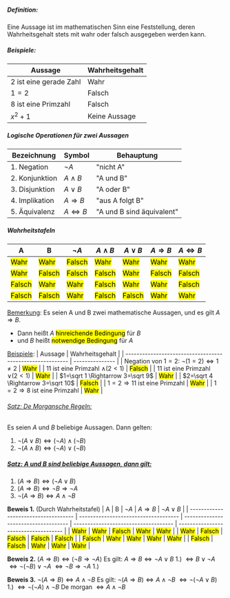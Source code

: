 ##### Definition:
Eine Aussage ist im mathematischen Sinn eine Feststellung, deren Wahrheitsgehalt stets mit wahr oder falsch ausgegeben werden kann.

##### Beispiele:
| Aussage                | Wahrheitsgehalt |
| ---------------------- | --------------- |
| 2 ist eine gerade Zahl | Wahr            |
| $1 = 2$                | Falsch          |
| 8 ist eine Primzahl    | Falsch          |
| $x^2+1$                | Keine Aussage   |


##### Logische Operationen für zwei Aussagen
| Bezeichnung    | Symbol                | Behauptung                |
| -------------- | --------------------- | ------------------------- |
| 1. Negation    | $\lnot A$             | "nicht A"                 |
| 2. Konjunktion | $A \land B$           | "A und B"                 |
| 3. Disjunktion | $A \lor B$            | "A oder B"                |
| 4. Implikation | $A \Rightarrow B$     | "aus A folgt B"           |
| 5. Äquivalenz  | $A \Leftrightarrow B$ | "A und B sind äquivalent" |

##### Wahrheitstafeln
| A                                    | B                                    | $\lnot A$                            | $A \land B$                          | $A \lor B$                           | $A \Rightarrow B$                    | $A \Leftrightarrow B$                |
| ------------------------------------ | ------------------------------------ | ------------------------------------ | ------------------------------------ | ------------------------------------ | ------------------------------------ | ------------------------------------ |
| <mark class="hltr-green">Wahr</mark> | <mark class="hltr-green">Wahr</mark> | <mark class="hltr-red">Falsch</mark> | <mark class="hltr-green">Wahr</mark> | <mark class="hltr-green">Wahr</mark> | <mark class="hltr-green">Wahr</mark> | <mark class="hltr-green">Wahr</mark> |
| <mark class="hltr-green">Wahr</mark> | <mark class="hltr-red">Falsch</mark> | <mark class="hltr-red">Falsch</mark> |<mark class="hltr-red">Falsch</mark> | <mark class="hltr-green">Wahr</mark> | <mark class="hltr-red">Falsch</mark> | <mark class="hltr-red">Falsch</mark> |
| <mark class="hltr-red">Falsch</mark> | <mark class="hltr-green">Wahr</mark> | <mark class="hltr-green">Wahr</mark> | <mark class="hltr-red">Falsch</mark> | <mark class="hltr-green">Wahr</mark> | <mark class="hltr-green">Wahr</mark> | <mark class="hltr-red">Falsch</mark> |
| <mark class="hltr-red">Falsch</mark> | <mark class="hltr-red">Falsch</mark> | <mark class="hltr-green">Wahr</mark> | <mark class="hltr-red">Falsch</mark> | <mark class="hltr-red">Falsch</mark> | <mark class="hltr-green">Wahr</mark> | <mark class="hltr-green">Wahr</mark> |

<ins>Bemerkung</ins>: 
Es seien A und B zwei mathematische Aussagen, und es gilt $A \Rightarrow B$.
- Dann heißt $A$ <mark class="hltr-purple">hinreichende Bedingung</mark> für $B$
- und $B$ heißt <mark class="hltr-purple">notwendige Bedingung</mark> für $A$

<ins>Beispiele</ins>:
| Aussage                                                   | Wahrheitsgehalt |
| --------------------------------------------------------- | --------------- |
| Negation von $1=2$: $\lnot(1=2) \Leftrightarrow 1 \neq 2$ | <mark class="hltr-green">Wahr</mark>            |
| $11$ ist eine Primzahl $\land (2 < 1)$                    | <mark class="hltr-red">Falsch</mark>          |
| $11$ ist eine Primzahl $\lor (2 < 1)$                     | <mark class="hltr-green">Wahr</mark>            |
| $1=\sqrt 1 \Rightarrow 3=\sqrt 9$                         | <mark class="hltr-green">Wahr</mark>            |
| $2=\sqrt 4 \Rightarrow 3=\sqrt 10$                        | <mark class="hltr-red">Falsch</mark>          |
| $1=2 \Rightarrow 11$ ist eine Primzahl                    | <mark class="hltr-green">Wahr</mark>            |
| $1=2 \Rightarrow 8$ ist eine Primzahl                     | <mark class="hltr-green">Wahr</mark>            |

###### <ins>Satz: De Morgansche Regeln:</ins>
Es seien $A$ und $B$ beliebige Aussagen. Dann gelten:
1. $\lnot (A \lor B) \Leftrightarrow (\lnot A) \land (\lnot B)$
2. $\lnot (A \land B) \Leftrightarrow (\lnot A) \lor (\lnot B)$

##### <ins>Satz: A und B sind beliebige Aussagen, dann gilt: </ins>
1. $(A \Rightarrow B) \Leftrightarrow (\lnot A \lor B)$
2. $(A \Rightarrow B) \Leftrightarrow \lnot B \Rightarrow \lnot A$
3. $\lnot (A \Rightarrow B) \Leftrightarrow A \land \lnot B$

__Beweis 1.__ (Durch Wahrheitstafel)
| A                                    | B                                    | $\lnot A$                            | $A \Rightarrow B$                    | $\lnot A \lor B$                     |
| ------------------------------------ | ------------------------------------ | ------------------------------------ | ------------------------------------ | ------------------------------------ |
| <mark class="hltr-green">Wahr</mark> | <mark class="hltr-green">Wahr</mark> | <mark class="hltr-red">Falsch</mark> | <mark class="hltr-green">Wahr</mark> | <mark class="hltr-green">Wahr</mark> |
| <mark class="hltr-green">Wahr</mark> | <mark class="hltr-red">Falsch</mark> | <mark class="hltr-red">Falsch</mark> | <mark class="hltr-red">Falsch</mark> | <mark class="hltr-red">Falsch</mark> |
| <mark class="hltr-red">Falsch</mark> | <mark class="hltr-green">Wahr</mark> | <mark class="hltr-green">Wahr</mark> | <mark class="hltr-green">Wahr</mark> | <mark class="hltr-green">Wahr</mark> |
| <mark class="hltr-red">Falsch</mark> | <mark class="hltr-red">Falsch</mark> | <mark class="hltr-green">Wahr</mark> | <mark class="hltr-green">Wahr</mark> | <mark class="hltr-green">Wahr</mark> | 


__Beweis 2.__ $(A \Rightarrow B) \Leftrightarrow (\lnot B \Rightarrow \lnot A)$
	Es gilt:  $A \Rightarrow B \Leftrightarrow \lnot A \lor B$             1.)
							$\Leftrightarrow B \lor \lnot A$               
							$\Leftrightarrow \lnot (\lnot B) \lor \lnot A$
							$\Leftrightarrow \lnot B \Rightarrow \lnot A$          1.)

__Beweis 3.__ $\lnot (A \Rightarrow B) \Leftrightarrow A \land \lnot B$
	Es gilt: $\lnot (A \Rightarrow B) \Leftrightarrow A \land \lnot B$
								 $\Leftrightarrow \lnot (\lnot A \lor B)$    1.)
								 $\Leftrightarrow \lnot (\lnot A) \land \lnot B$  De morgan
								 $\Leftrightarrow A \land \lnot B$
